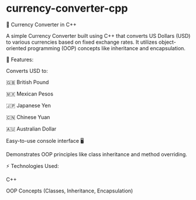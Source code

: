 # currency-converter-cpp

💱 Currency Converter in C++

A simple Currency Converter built using C++ that converts US Dollars (USD) to various currencies based on fixed exchange rates. It utilizes object-oriented programming (OOP) concepts like inheritance and encapsulation.

🌟 Features:

Converts USD to:

🇬🇧 British Pound

🇲🇽 Mexican Pesos

🇯🇵 Japanese Yen

🇨🇳 Chinese Yuan

🇦🇺 Australian Dollar

Easy-to-use console interface 🖥️

Demonstrates OOP principles like class inheritance and method overriding.

⚡ Technologies Used:

C++

OOP Concepts (Classes, Inheritance, Encapsulation)

